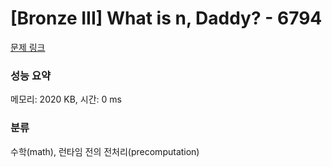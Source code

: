 # [Bronze III] What is n, Daddy? - 6794 

[문제 링크](https://www.acmicpc.net/problem/6794) 

### 성능 요약

메모리: 2020 KB, 시간: 0 ms

### 분류

수학(math), 런타임 전의 전처리(precomputation)

